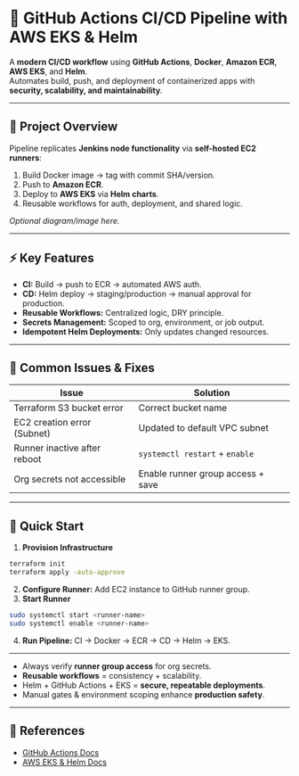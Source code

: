 
# 🚀 GitHub Actions CI/CD Pipeline with AWS EKS & Helm

A **modern CI/CD workflow** using **GitHub Actions**, **Docker**, **Amazon ECR**, **AWS EKS**, and **Helm**.  
Automates build, push, and deployment of containerized apps with **security, scalability, and maintainability**.

---

## 🔹 Project Overview

Pipeline replicates **Jenkins node functionality** via **self-hosted EC2 runners**:

1. Build Docker image → tag with commit SHA/version.  
2. Push to **Amazon ECR**.  
3. Deploy to **AWS EKS** via **Helm charts**.  
4. Reusable workflows for auth, deployment, and shared logic.

*Optional diagram/image here.*

---

## ⚡ Key Features

- **CI:** Build → push to ECR → automated AWS auth.  
- **CD:** Helm deploy → staging/production → manual approval for production.  
- **Reusable Workflows:** Centralized logic, DRY principle.  
- **Secrets Management:** Scoped to org, environment, or job output.  
- **Idempotent Helm Deployments:** Only updates changed resources.

---

## 🔧 Common Issues & Fixes

| Issue | Solution |
| --- | --- |
| Terraform S3 bucket error | Correct bucket name |
| EC2 creation error (Subnet) | Updated to default VPC subnet |
| Runner inactive after reboot | `systemctl restart` + `enable` |
| Org secrets not accessible | Enable runner group access + save |

---

## 📌 Quick Start

1. **Provision Infrastructure**
```bash
terraform init
terraform apply -auto-approve
````

2. **Configure Runner:** Add EC2 instance to GitHub runner group.
3. **Start Runner**

```bash
sudo systemctl start <runner-name>
sudo systemctl enable <runner-name>
```

4. **Run Pipeline:** CI → Docker → ECR → CD → Helm → EKS.

---


* Always verify **runner group access** for org secrets.
* **Reusable workflows** = consistency + scalability.
* Helm + GitHub Actions + EKS = **secure, repeatable deployments**.
* Manual gates & environment scoping enhance **production safety**.

---

## 🔗 References

* [GitHub Actions Docs](https://docs.github.com/en/actions)
* [AWS EKS & Helm Docs](https://docs.aws.amazon.com/eks/latest/userguide/helm.html)


